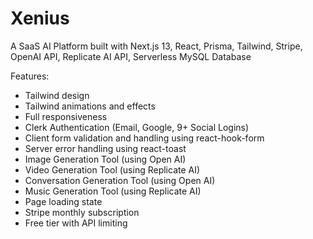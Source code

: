 # Xenius
A SaaS AI Platform built with Next.js 13, React, Prisma, Tailwind, Stripe, OpenAI API, Replicate AI API, Serverless MySQL Database

Features:

- Tailwind design
- Tailwind animations and effects
- Full responsiveness
- Clerk Authentication (Email, Google, 9+ Social Logins)
- Client form validation and handling using react-hook-form
- Server error handling using react-toast
- Image Generation Tool (using Open AI)
- Video Generation Tool (using Replicate AI)
- Conversation Generation Tool (using Open AI)
- Music Generation Tool (using Replicate AI)
- Page loading state
- Stripe monthly subscription
- Free tier with API limiting
